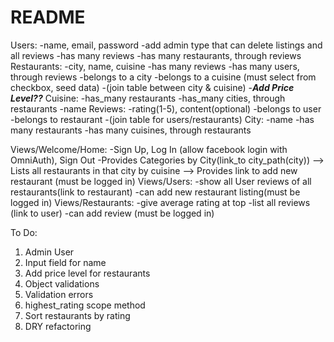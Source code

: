 # README
Users:
  -name, email, password
  -add admin type that can delete listings and all reviews
  -has many reviews
  -has many restaurants, through reviews
Restaurants:
  -city, name, cuisine
  -has many reviews
  -has many users, through reviews
  -belongs to a city
  -belongs to a cuisine (must select from checkbox, seed data)
  -(join table between city & cuisine)
  -***Add Price Level??***
Cuisine:
  -has_many restaurants
  -has_many cities, through restaurants
  -name
Reviews:
  -rating(1-5), content(optional)
  -belongs to user
  -belongs to restaurant
  -(join table for users/restaurants)
City:
  -name
  -has many restaurants
  -has many cuisines, through restaurants

Views/Welcome/Home:
  -Sign Up, Log In (allow facebook login with OmniAuth), Sign Out
  -Provides Categories by City(link_to city_path(city))
    --> Lists all restaurants in that city by cuisine
    --> Provides link to add new restaurant (must be logged in)
Views/Users:
  -show all User reviews of all restaurants(link to restaurant)
  -can add new restaurant listing(must be logged in)
Views/Restaurants:
  -give average rating at top
  -list all reviews (link to user)
  -can add review (must be logged in)

  To Do:
  1. Admin User
  2. Input field for name
  3. Add price level for restaurants
  4. Object validations
  5. Validation errors
  6. highest_rating scope method
  7. Sort restaurants by rating
  8. DRY refactoring
